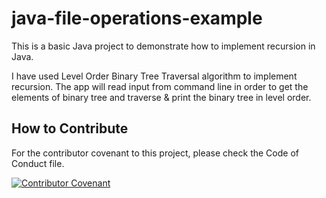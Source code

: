 # java-file-operations-example
This is a basic Java project to demonstrate how to implement recursion in Java.

I have used Level Order Binary Tree Traversal algorithm to implement recursion. The app will read input from command line in order to get the elements of binary tree and traverse & print the binary tree in level order. 

## How to Contribute

For the contributor covenant to this project, please check the Code of Conduct file.

[![Contributor Covenant](https://img.shields.io/badge/Contributor%20Covenant-2.1-4baaaa.svg)](CODE_OF_CONDUCT.md)


